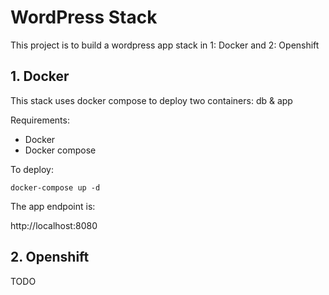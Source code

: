 # WordPress Stack

This project is to build a wordpress app stack in 1: Docker and 2: Openshift

## 1. Docker
This stack uses docker compose to deploy two containers: db & app

Requirements:

- Docker
- Docker compose

To deploy:

`docker-compose up -d`

The app endpoint is:

http://localhost:8080

## 2. Openshift

TODO
